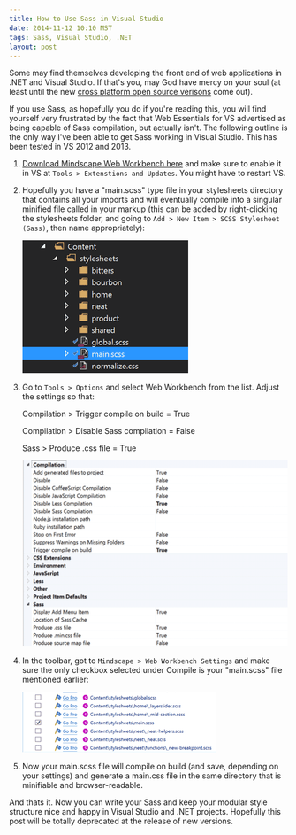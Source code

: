 ```yaml
---
title: How to Use Sass in Visual Studio
date: 2014-11-12 10:10 MST
tags: Sass, Visual Studio, .NET
layout: post
---
```


Some may find themselves developing the front end of web applications in .NET and Visual Studio. If that's you, may God have mercy on your soul (at least until the new [cross platform open source verisons](http://news.microsoft.com/2014/11/12/microsoft-takes-net-open-source-and-cross-platform-adds-new-development-capabilities-with-visual-studio-2015-net-2015-and-visual-studio-online/) come out).

If you use Sass, as hopefully you do if you're reading this, you will find yourself very frustrated by the fact that Web Essentials for VS advertised as being capable of Sass compilation, but actually isn't. The following outline is the only way I've been able to get Sass working in Visual Studio. This has been tested in VS 2012 and 2013.

1. [Download Mindscape Web Workbench here](https://visualstudiogallery.msdn.microsoft.com/2b96d16a-c986-4501-8f97-8008f9db141a) and make sure to enable it in VS at `Tools > Extenstions and Updates`. You might have to restart VS.

2. Hopefully you have a "main.scss" type file in your stylesheets directory that contains all your imports and will eventually compile into a singular minified file called in your markup (this can be added by right-clicking the stylesheets folder, and going to `Add > New Item > SCSS Stylesheet (Sass)`, then name appropriately):

    <img src="../images/mainsass.png" />

3. Go to `Tools > Options` and select Web Workbench from the list. Adjust the settings so that:

    Compilation > Trigger compile on build = True
    
    Compilation > Disable Sass compilation = False
    
    Sass > Produce .css file = True
    
    <img src="../images/workbench.png"/>

4. In the toolbar, got to `Mindscape > Web Workbench Settings` and make sure the only checkbox selected under Compile is your "main.scss" file mentioned earlier:

    <img src="../images/settings.png"/>

5. Now your main.scss file will compile on build (and save, depending on your settings) and generate a main.css file in the same directory that is minifiable and browser-readable.

And thats it. Now you can write your Sass and keep your modular style structure nice and happy in Visual Studio and .NET projects. Hopefully this post will be totally deprecated at the release of new versions.
